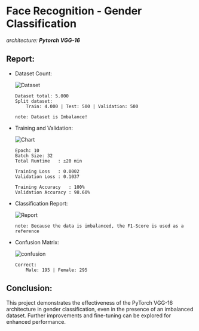 # Face Recognition - Gender Classification
*architecture: **Pytorch VGG-16***


## Report:
- Dataset Count:

    ![Dataset](https://github.com/dikhaarianda/FaceRecognition-VGG16/blob/master/assets/DatsetCount.png)
    ```
    Dataset total: 5.000
    Split dataset: 
        Train: 4.000 | Test: 500 | Validation: 500 
    
    note: Dataset is Imbalance!
    ```

- Training and Validation:

    ![Chart](https://github.com/dikhaarianda/FaceRecognition-VGG16/blob/master/assets/Chart_TrainingValidate.png)
    ```
    Epoch: 10
    Batch Size: 32
    Total Runtime   : ±20 min

    Training Loss   : 0.0002
    Validation Loss	: 0.1037

    Training Accuracy	: 100%
    Validation Accuracy	: 98.60%
    ```

- Classification Report:

    ![Report](https://github.com/dikhaarianda/FaceRecognition-VGG16/blob/master/assets/ClassificationReport.png)
    ```
    note: Because the data is imbalanced, the F1-Score is used as a reference
    ```

- Confusion Matrix:

    ![confusion](https://github.com/dikhaarianda/FaceRecognition-VGG16/blob/master/assets/ConfusionMatrix.png)
    ```
    Correct:
        Male: 195 | Female: 295
    ```

## Conclusion:
This project demonstrates the effectiveness of the PyTorch VGG-16 architecture in gender classification, even in the presence of an imbalanced dataset. Further improvements and fine-tuning can be explored for enhanced performance.
